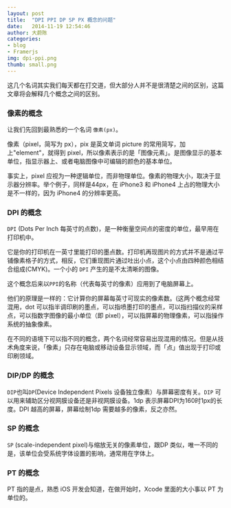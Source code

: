 ```yaml
---
layout: post
title:  "DPI PPI DP SP PX 概念的问题"
date:   2014-11-19 12:54:46
author: 大蔚陈
categories: 
- blog
- Framerjs
img: dpi-ppi.png
thumb: small.png
---
```


这几个名词其实我们每天都在打交道，但大部分人并不是很清楚之间的区别，这篇文章将会解释几个概念之间的区别。

### 像素的概念

让我们先回到最熟悉的一个名词 `像素(px)`。

像素（pixel，简写为 px），pix 是英文单词 picture 的常用简写，加上"element"，就得到 pixel，所以像素表示的是「图像元素」。是图像显示的基本单位，指显示器上、或者电脑图像中可编辑的颜色的基本单位。

事实上，pixel 应视为一种逻辑单位，而非物理单位。像素的物理大小，取决于显示器分辨率。举个例子，同样是44px，在 iPhone3 和 iPhone4 上占的物理大小是不一样的，因为 iPhone4 的分辨率更高。


### DPI 的概念

`DPI` (Dots Per Inch 每英寸的点数)，是一种衡量空间点的密度的单位，最早用在打印机中。

它是你的打印机在一英寸里能打印的墨点数。打印机再现图片的方式并不是通过平铺像素格子的方式，相反，它们重现图片通过吐出小点，这个小点由四种颜色相结合组成(CMYK)。一个小的 `DPI` 产生的是不太清晰的图像。


这个概念后来以`PPI`的名称（代表每英寸的像素）应用到了电脑屏幕上。

他们的原理是一样的：它计算你的屏幕每英寸可现实的像素数。(这两个概念经常混用，dot 可以指半调印刷的墨点，可以指喷墨打印的墨点，可以指扫描仪的采样点，可以指数字图像的最小单位（即 pixel），可以指屏幕的物理像素，可以指操作系统的抽象像素。

在不同的语境下可以指不同的概念，两个名词经常容易出现混用的情况。但是从技术角度来说，「像素」只存在电脑或移动设备显示领域，而「点」值出现于打印或印刷领域。

### DIP/DP 的概念

`DIP`也叫`DP`(Device Independent Pixels 设备独立像素）与屏幕密度有关。`DIP` 可以用来辅助区分视网膜设备还是非视网膜设备。1dp 表示屏幕DPI为160时1px的长度。DPI 越高的屏幕，屏幕绘制1dp 需要越多的像素，反之亦然。


### SP 的概念

`SP` (scale-independent pixel)与缩放无关的像素单位，跟DP 类似，唯一不同的是，该单位会受系统字体设置的影响，通常用在字体上。

### PT 的概念

PT 指的是点，熟悉 iOS 开发会知道，在做开始时，Xcode 里面的大小事以 PT 为单位的。